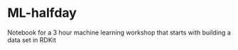 # ML-halfday
Notebook for a 3 hour machine learning workshop that starts with building a data set in RDKit
